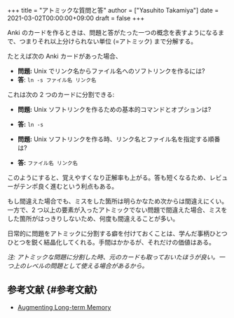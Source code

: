 +++
title = "アトミックな質問と答"
author = ["Yasuhito Takamiya"]
date = 2021-03-02T00:00:00+09:00
draft = false
+++

Anki のカードを作るときは、問題と答がたった一つの概念を表すようになるまで、つまりそれ以上分けられない単位 (=アトミック) まで分解する。

たとえば次の Anki カードがあった場合、

-   ****問題:**** Unix でリンク名からファイル名へのソフトリンクを作るには?
-   ****答****: `ln -s ファイル名 リンク名`

これは次の 2 つのカードに分割できる:

-   ****問題:**** Unix ソフトリンクを作るための基本的コマンドとオプションは?
-   ****答:**** `ln -s`

-   ****問題:**** Unix ソフトリンクを作る時、リンク名とファイル名を指定する順番は?
-   ****答:**** `ファイル名 リンク名`

このようにすると、覚えやすくなり正解率も上がる。答も短くなるため、レビューがテンポ良く進むという利点もある。

もし間違えた場合でも、ミスをした箇所は明らかなため次からは間違えにくい。一方で、2 つ以上の要素が入ったアトミックでない問題で間違えた場合、ミスをした箇所がはっきりしないため、何度も間違えることが多い。

日常的に問題をアトミックに分割する癖を付けておくことは、学んだ事柄ひとつひとつを鋭く結晶化してくれる。手間はかかるが、それだけの価値はある。

_注: アトミックな問題に分割した時、元のカードも取っておいたほうが良い。一つ上のレベルの問題として使える場合があるから。_


## 参考文献 {#参考文献}

-   [Augmenting Long-term Memory](http://augmentingcognition.com/ltm.html)

